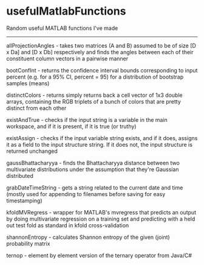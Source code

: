# usefulMatlabFunctions
Random useful MATLAB functions I've made

---


allProjectionAngles - takes two matrices (A and B) assumed to be of size [D x Da] and [D x Db] respectively and finds the angles between each of their constituent column vectors in a pairwise manner

bootConfInt - returns the confidence interval bounds corresponding to input percent (e.g. for a 95% CI, percent = 95) for a distribution of bootstrap samples (means)

distinctColors - returns simply returns back a cell vector of 1x3 double arrays, containing the RGB triplets of a bunch of colors that are pretty distinct from each other

existAndTrue - checks if the input string is a variable in the main workspace, and if it is present, if it is true (or truthy)

existAssign - checks if the input variable string exists, and if it does, assigns it as a field to the input structure string. If it does not, the input structure is returned unchanged

gaussBhattacharyya - finds the Bhattacharyya distance between two multivariate distributions under the assumption that they're Gaussian distributed

grabDateTimeString - gets a string related to the current date and time (mostly used for appending to filenames before saving for easy timestamping)

kfoldMVRegress - wrapper for MATLAB's mvregress that predicts an output by doing multivariate regression on a training set and predicting with a held out test fold as standard in kfold cross-validation

shannonEntropy - calculates Shannon entropy of the given (joint) probability matrix

ternop - element by element version of the ternary operator from Java/C# 
